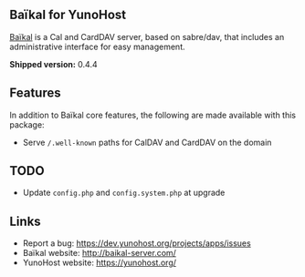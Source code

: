 Baïkal for YunoHost
-------------------

[Baïkal](http://baikal-server.com/) is a Cal and CardDAV server, based on
sabre/dav, that includes an administrative interface for easy management.

**Shipped version:** 0.4.4

## Features

In addition to Baïkal core features, the following are made available with
this package:

 * Serve `/.well-known` paths for CalDAV and CardDAV on the domain

## TODO

 * Update `config.php` and `config.system.php` at upgrade

## Links

 * Report a bug: https://dev.yunohost.org/projects/apps/issues
 * Baïkal website: http://baikal-server.com/
 * YunoHost website: https://yunohost.org/
